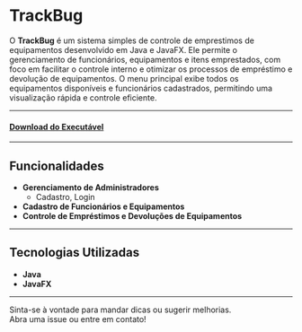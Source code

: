 # TrackBug

O **TrackBug** é um sistema simples de controle de emprestimos de equipamentos desenvolvido em Java e JavaFX. Ele permite o gerenciamento de funcionários, equipamentos e itens emprestados, com foco em facilitar o controle interno e otimizar os processos de empréstimo e devolução de equipamentos. O menu principal exibe todos os equipamentos disponíveis e funcionários cadastrados, permitindo uma visualização rápida e controle eficiente.

---

#### [Download do Executável](https://github.com/Daniel-Alisson/TrackBug/releases/tag/V0.1.5)

---

## Funcionalidades

- **Gerenciamento de Administradores**
  - Cadastro, Login
- **Cadastro de Funcionários e Equipamentos**
- **Controle de Empréstimos e Devoluções de Equipamentos**

---

## Tecnologias Utilizadas
- **Java** 
- **JavaFX** 

---

Sinta-se à vontade para mandar dicas ou sugerir melhorias.  
Abra uma issue ou entre em contato!
